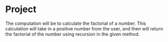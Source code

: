 # Project
The computation will be to calculate the factorial of a number. 
This calculation will take in a positive number from the user, and then will return the factorial of the number using recursion in the given method.
